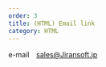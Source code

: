 ```yaml
---
order: 3
title: (HTML) Email link
category: HTML
---
```


e-mail　<a href="mailto:sales@Jiransoft.jp">sales@Jiransoft.jp</a>
